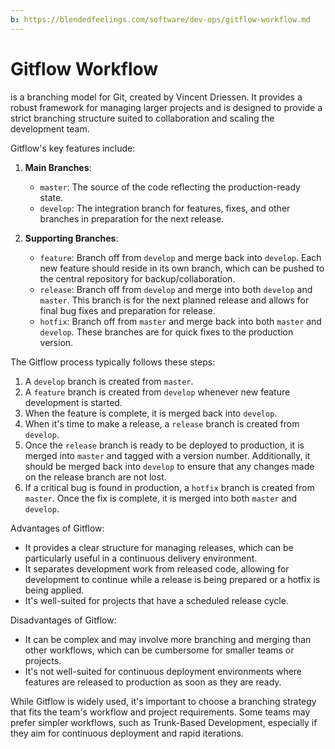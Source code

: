 ```yaml
---
b: https://blendedfeelings.com/software/dev-ops/gitflow-workflow.md
---
```


# Gitflow Workflow
is a branching model for Git, created by Vincent Driessen. It provides a robust framework for managing larger projects and is designed to provide a strict branching structure suited to collaboration and scaling the development team.

Gitflow's key features include:

1. **Main Branches**: 
   - `master`: The source of the code reflecting the production-ready state.
   - `develop`: The integration branch for features, fixes, and other branches in preparation for the next release.

2. **Supporting Branches**: 
   - `feature`: Branch off from `develop` and merge back into `develop`. Each new feature should reside in its own branch, which can be pushed to the central repository for backup/collaboration.
   - `release`: Branch off from `develop` and merge into both `develop` and `master`. This branch is for the next planned release and allows for final bug fixes and preparation for release.
   - `hotfix`: Branch off from `master` and merge back into both `master` and `develop`. These branches are for quick fixes to the production version.

The Gitflow process typically follows these steps:

1. A `develop` branch is created from `master`.
2. A `feature` branch is created from `develop` whenever new feature development is started.
3. When the feature is complete, it is merged back into `develop`.
4. When it's time to make a release, a `release` branch is created from `develop`.
5. Once the `release` branch is ready to be deployed to production, it is merged into `master` and tagged with a version number. Additionally, it should be merged back into `develop` to ensure that any changes made on the release branch are not lost.
6. If a critical bug is found in production, a `hotfix` branch is created from `master`. Once the fix is complete, it is merged into both `master` and `develop`.

Advantages of Gitflow:

- It provides a clear structure for managing releases, which can be particularly useful in a continuous delivery environment.
- It separates development work from released code, allowing for development to continue while a release is being prepared or a hotfix is being applied.
- It's well-suited for projects that have a scheduled release cycle.

Disadvantages of Gitflow:

- It can be complex and may involve more branching and merging than other workflows, which can be cumbersome for smaller teams or projects.
- It's not well-suited for continuous deployment environments where features are released to production as soon as they are ready.

While Gitflow is widely used, it's important to choose a branching strategy that fits the team's workflow and project requirements. Some teams may prefer simpler workflows, such as Trunk-Based Development, especially if they aim for continuous deployment and rapid iterations.